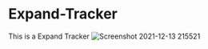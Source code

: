 # Expand-Tracker

This is a Expand Tracker 
![Screenshot 2021-12-13 215521](https://user-images.githubusercontent.com/61544097/145867633-c8a3d0d5-f342-4f56-9993-a802bf49bb04.png)

